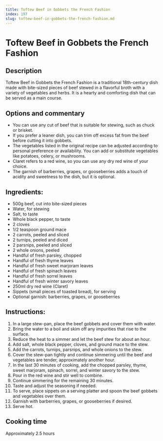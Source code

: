 ```yaml
---
title: Toftew Beef in Gobbets the French Fashion
index: 197
slug: toftew-beef-in-gobbets-the-french-fashion.md
---
```


# Toftew Beef in Gobbets the French Fashion

## Description
Toftew Beef in Gobbets the French Fashion is a traditional 18th-century dish made with bite-sized pieces of beef stewed in a flavorful broth with a variety of vegetables and herbs. It is a hearty and comforting dish that can be served as a main course.

## Options and commentary
- You can use any cut of beef that is suitable for stewing, such as chuck or brisket.
- If you prefer a leaner dish, you can trim off excess fat from the beef before cutting it into gobbets.
- The vegetables listed in the original recipe can be adjusted according to personal preference or availability. You can add or substitute vegetables like potatoes, celery, or mushrooms.
- Claret refers to a red wine, so you can use any dry red wine of your choice.
- The garnish of barberries, grapes, or gooseberries adds a touch of acidity and sweetness to the dish, but it is optional.

## Ingredients:
- 500g beef, cut into bite-sized pieces
- Water, for stewing
- Salt, to taste
- Whole black pepper, to taste
- 2 cloves
- 1/2 teaspoon ground mace
- 2 carrots, peeled and sliced
- 2 turnips, peeled and diced
- 2 parsnips, peeled and sliced
- 2 whole onions, peeled
- Handful of fresh parsley, chopped
- Handful of fresh thyme leaves
- Handful of fresh sweet marjoram leaves
- Handful of fresh spinach leaves
- Handful of fresh sorrel leaves
- Handful of fresh winter savory leaves
- 250ml dry red wine (Claret)
- Sippets (small pieces of toasted bread), for serving
- Optional garnish: barberries, grapes, or gooseberries

## Instructions:
1. In a large stew-pan, place the beef gobbets and cover them with water.
2. Bring the water to a boil and skim off any impurities that rise to the surface.
3. Reduce the heat to a simmer and let the beef stew for about an hour.
4. Add salt, whole black pepper, cloves, and ground mace to the stew.
5. Add the carrots, turnips, parsnips, and whole onions to the stew.
6. Cover the stew-pan tightly and continue simmering until the beef and vegetables are tender, approximately another hour.
7. In the last 30 minutes of cooking, add the chopped parsley, thyme, sweet marjoram, spinach, sorrel, and winter savory to the stew.
8. Pour in the red wine and stir well to combine.
9. Continue simmering for the remaining 30 minutes.
10. Taste and adjust the seasoning if needed.
11. To serve, place sippets on a serving platter and spoon the beef gobbets and vegetables over them.
12. Garnish with barberries, grapes, or gooseberries if desired.
13. Serve hot.

## Cooking time
Approximately 2.5 hours